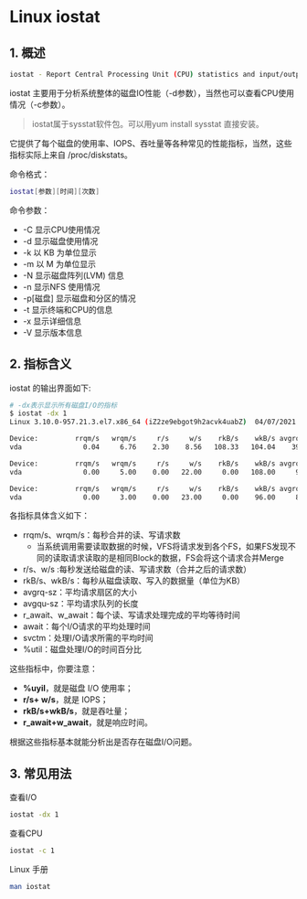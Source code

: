 # Linux iostat

## 1. 概述

```sh
iostat - Report Central Processing Unit (CPU) statistics and input/output statistics for devices and partitions.
```

iostat 主要用于分析系统整体的磁盘IO性能（-d参数），当然也可以查看CPU使用情况（-c参数）。

> iostat属于sysstat软件包。可以用yum install sysstat 直接安装。

它提供了每个磁盘的使用率、IOPS、吞吐量等各种常见的性能指标，当然，这些指标实际上来自  /proc/diskstats。

命令格式：

```sh
iostat[参数][时间][次数]
```



命令参数：

- -C 显示CPU使用情况
- -d 显示磁盘使用情况
- -k 以 KB 为单位显示
- -m 以 M 为单位显示
- -N 显示磁盘阵列(LVM) 信息
- -n 显示NFS 使用情况
- -p[磁盘] 显示磁盘和分区的情况
- -t 显示终端和CPU的信息
- -x 显示详细信息
- -V 显示版本信息



## 2. 指标含义

iostat 的输出界面如下:

```sh
# -dx表示显示所有磁盘I/O的指标
$ iostat -dx 1
Linux 3.10.0-957.21.3.el7.x86_64 (iZ2ze9ebgot9h2acvk4uabZ) 	04/07/2021 	_x86_64_	(4 CPU)

Device:         rrqm/s   wrqm/s     r/s     w/s    rkB/s    wkB/s avgrq-sz avgqu-sz   await r_await w_await  svctm  %util
vda               0.04     6.76    2.30    8.56   108.33   104.04    39.13     0.09   11.66   26.52    7.67   0.64   0.69

Device:         rrqm/s   wrqm/s     r/s     w/s    rkB/s    wkB/s avgrq-sz avgqu-sz   await r_await w_await  svctm  %util
vda               0.00     5.00    0.00   22.00     0.00   108.00     9.82     0.01    0.41    0.00    0.41   0.23   0.50

Device:         rrqm/s   wrqm/s     r/s     w/s    rkB/s    wkB/s avgrq-sz avgqu-sz   await r_await w_await  svctm  %util
vda               0.00     3.00    0.00   23.00     0.00    96.00     8.35     0.01    0.35    0.00    0.35   0.22   0.50

```

各指标具体含义如下：

* rrqm/s、wrqm/s：每秒合并的读、写请求数
  * 当系统调用需要读取数据的时候，VFS将请求发到各个FS，如果FS发现不同的读取请求读取的是相同Block的数据，FS会将这个请求合并Merge
* r/s、w/s :每秒发送给磁盘的读、写请求数（合并之后的请求数）
* rkB/s、wkB/s：每秒从磁盘读取、写入的数据量（单位为KB）
* avgrq-sz：平均请求扇区的大小
* avgqu-sz：平均请求队列的长度
* r_await、w_await：每个读、写请求处理完成的平均等待时间
* await：每个I/O请求的平均处理时间
* svctm：处理I/O请求所需的平均时间
* %util：磁盘处理I/O的时间百分比

这些指标中，你要注意：

* **%uyil**，就是磁盘 I/O 使用率；
* **r/s+  w/s**，就是 IOPS；
* **rkB/s+wkB/s**，就是吞吐量；
* **r_await+w_await**，就是响应时间。

根据这些指标基本就能分析出是否存在磁盘I/O问题。



## 3. 常见用法

查看I/O

```sh
iostat -dx 1
```

查看CPU

```sh
iostat -c 1
```

Linux 手册

```sh
man iostat
```

